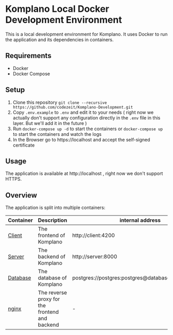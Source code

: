 # Komplano Local Docker Development Environment

This is a local development environment for Komplano. It uses Docker to run the
application and its dependencies in containers.

## Requirements

- Docker
- Docker Compose

## Setup

1. Clone this repository `git clone --recursive https://github.com/codezeit/Komplano-Development.git`
2. Copy `.env.example` to `.env` and edit it to your needs
   ( right now we actually don't support any configuration directly in the
   `.env` file in this layer. But we'll add it in the future )
3. Run `docker-compose up -d` to start the containers or `docker-compose up` to
   start the containers and watch the logs
4. In the Browser go to https://localhost and accept the self-signed certificate

## Usage

The application is available at http://localhost , right now we don't support
HTTPS.

## Overview

The application is split into multiple containers:

| Container | Description | internal address | external address |
|-----------|-------------|------------------|------------------|
| [Client](https://github.com/codezeit/Komplano-Client) | The frontend of Komplano | http://client:4200 | http://localhost |
| [Server](https://github.com/codezeit/Komplano-Server) | The backend of Komplano | http://server:8000 | http://localhost/api |
| [Database](https://hub.docker.com/_/postgres) | The database of Komplano | postgres://postgres:postgres@database:5432/postgres | - |
| [nginx](https://hub.docker.com/_/nginx) | The reverse proxy for the frontend and backend | - | http://localhost |